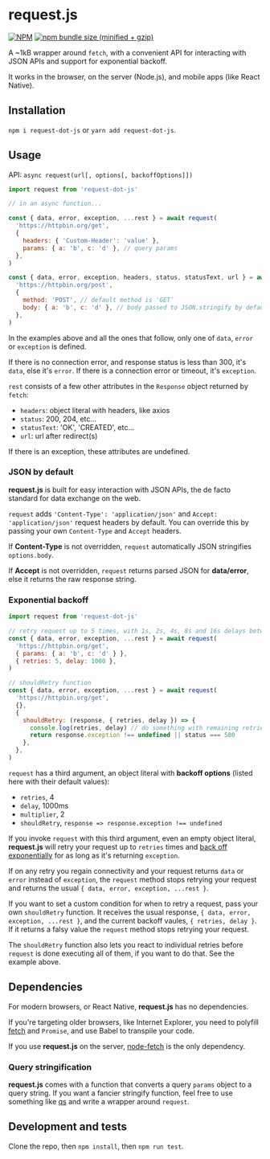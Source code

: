 # request.js


[![NPM](https://img.shields.io/npm/v/request-dot-js.svg)](https://www.npmjs.com/package/request.js)
[![npm bundle size (minified + gzip)](https://img.shields.io/bundlephobia/minzip/request-dot-js.svg)](https://www.npmjs.com/package/request.js)

A ~1kB wrapper around `fetch`, with a convenient API for interacting with JSON APIs and support for exponential backoff.

It works in the browser, on the server (Node.js), and mobile apps (like React Native).


## Installation
`npm i request-dot-js` or `yarn add request-dot-js`.


## Usage
API: `async request(url[, options[, backoffOptions]])`

~~~js
import request from 'request-dot-js'

// in an async function...

const { data, error, exception, ...rest } = await request(
  'https://httpbin.org/get',
  {
    headers: { 'Custom-Header': 'value' },
    params: { a: 'b', c: 'd' }, // query params
  },
)

const { data, error, exception, headers, status, statusText, url } = await request(
  'https://httpbin.org/post',
  {
    method: 'POST', // default method is 'GET'
    body: { a: 'b', c: 'd' }, // body passed to JSON.stringify by default
  },
)
~~~

In the examples above and all the ones that follow, only one of `data`, `error` or `exception` is defined.

If there is no connection error, and response status is less than 300, it's `data`, else it's `error`. If there is a connection error or timeout, it's `exception`.

`rest` consists of a few other attributes in the `Response` object returned by `fetch`:

- `headers`: object literal with headers, like axios
- `status`: 200, 204, etc...
- `statusText`: 'OK', 'CREATED', etc...
- `url`: url after redirect(s)

If there is an exception, these attributes are undefined.


### JSON by default
__request.js__ is built for easy interaction with JSON APIs, the de facto standard for data exchange on the web.

`request` adds `'Content-Type': 'application/json'` and `Accept: 'application/json'` request headers by default. You can override this by passing your own `Content-Type` and `Accept` headers.

If __Content-Type__ is not overridden, `request` automatically JSON stringifies `options.body`.

If __Accept__ is not overridden, `request` returns parsed JSON for __data/error__, else it returns the raw response string.


### Exponential backoff
~~~js
import request from 'request-dot-js'

// retry request up to 5 times, with 1s, 2s, 4s, 8s and 16s delays between retries
const { data, error, exception, ...rest } = await request(
  'https://httpbin.org/get',
  { params: { a: 'b', c: 'd' } },
  { retries: 5, delay: 1000 },
)

// shouldRetry function
const { data, error, exception, ...rest } = await request(
  'https://httpbin.org/get',
  {},
  {
    shouldRetry: (response, { retries, delay }) => {
      console.log(retries, delay) // do something with remaining retries and current delay
      return response.exception !== undefined || status === 500
    },
  },
)
~~~

`request` has a third argument, an object literal with __backoff options__ (listed here with their default values):

- `retries`, 4
- `delay`, 1000ms
- `multiplier`, 2
- `shouldRetry`, `response => response.exception !== undefined`

If you invoke `request` with this third argument, even an empty object literal, __request.js__ will retry your request up to `retries` times and [back off exponentially](https://en.wikipedia.org/wiki/Exponential_backoff) for as long as it's returning `exception`.

If on any retry you regain connectivity and your request returns `data` or `error` instead of `exception`, the `request` method stops retrying your request and returns the usual `{ data, error, exception, ...rest }`.

If you want to set a custom condition for when to retry a request, pass your own `shouldRetry` function. It receives the usual response, `{ data, error, exception, ...rest }`, and the current backoff vaules, `{ retries, delay }`. If it returns a falsy value the `request` method stops retrying your request.

The `shouldRetry` function also lets you react to individual retries before `request` is done executing all of them, if you want to do that. See the example above.


## Dependencies
For modern browsers, or React Native, __request.js__ has no dependencies.

If you're targeting older browsers, like Internet Explorer, you need to polyfill [fetch](https://github.com/github/fetch) and `Promise`, and use Babel to transpile your code.

If you use __request.js__ on the server, [node-fetch](https://github.com/bitinn/node-fetch) is the only dependency.


### Query stringification
__request.js__ comes with a function that converts a query `params` object to a query string. If you want a fancier stringify function, feel free to use something like [qs](https://github.com/ljharb/qs) and write a wrapper around `request`.


## Development and tests
Clone the repo, then `npm install`, then `npm run test`.
